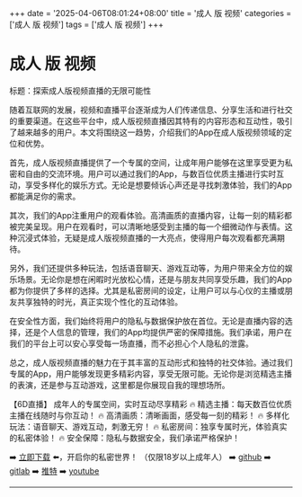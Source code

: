 +++
date = '2025-04-06T08:01:24+08:00'
title = '成人 版 视频'
categories = ['成人 版 视频']
tags = ['成人 版 视频']
+++

# 成人 版 视频

标题：探索成人版视频直播的无限可能性

随着互联网的发展，视频和直播平台逐渐成为人们传递信息、分享生活和进行社交的重要渠道。在这些平台中，成人版视频直播因其特有的内容形态和互动性，吸引了越来越多的用户。本文将围绕这一趋势，介绍我们的App在成人版视频领域的定位和优势。

首先，成人版视频直播提供了一个专属的空间，让成年用户能够在这里享受更为私密和自由的交流环境。用户可以通过我们的App，与数百位优质主播进行实时互动，享受多样化的娱乐方式。无论是想要倾诉心声还是寻找刺激体验，我们的App都能满足你的需求。

其次，我们的App注重用户的观看体验。高清画质的直播内容，让每一刻的精彩都被完美呈现。用户在观看时，可以清晰地感受到主播的每一个细微动作与表情。这种沉浸式体验，无疑是成人版视频直播的一大亮点，使得用户每次观看都充满期待。

另外，我们还提供多种玩法，包括语音聊天、游戏互动等，为用户带来全方位的娱乐场景。无论你是想在闲暇时光放松心情，还是与朋友共同享受乐趣，我们的App都为你提供了多样的选择。尤其是私密房间的设定，让用户可以与心仪的主播或朋友共享独特的时光，真正实现个性化的互动体验。

在安全性方面，我们始终将用户的隐私与数据保护放在首位。无论是直播内容的选择，还是个人信息的管理，我们的App均提供严密的保障措施。我们承诺，用户在我们的平台上可以安心享受每一场直播，而不必担心个人隐私的泄露。

总之，成人版视频直播的魅力在于其丰富的互动形式和独特的社交体验。通过我们专属的App，用户能够发现更多精彩内容，享受无限可能。无论你是浏览精选主播的表演，还是参与互动游戏，这里都是你展现自我的理想场所。

【6D直播】
成年人的专属空间，实时互动尽享精彩
🔥 精选主播：每天数百位优质主播在线随时与你互动！
🔥 高清画质：清晰画面，感受每一刻的精彩！
🔥 多样化玩法：语音聊天、游戏互动，刺激无穷！
🔥 私密房间：独享专属时光，体验真实的私密体验！
🔥 安全保障：隐私与数据安全，我们承诺严格保护！

➡️ [立即下载](https://down123.s3.ap-east-1.amazonaws.com/down/down.html?channelCode=blog) ⬅️，开启你的私密世界！
（仅限18岁以上成年人）
➡️ [github](https://aldult-live.github.io/)
➡️ [gitlab](https://seo-09598d.gitlab.io/)
➡️ [推特](https://x.com/wegame33)
➡️ [youtube](https://www.youtube.com/@6Dlive)

---
